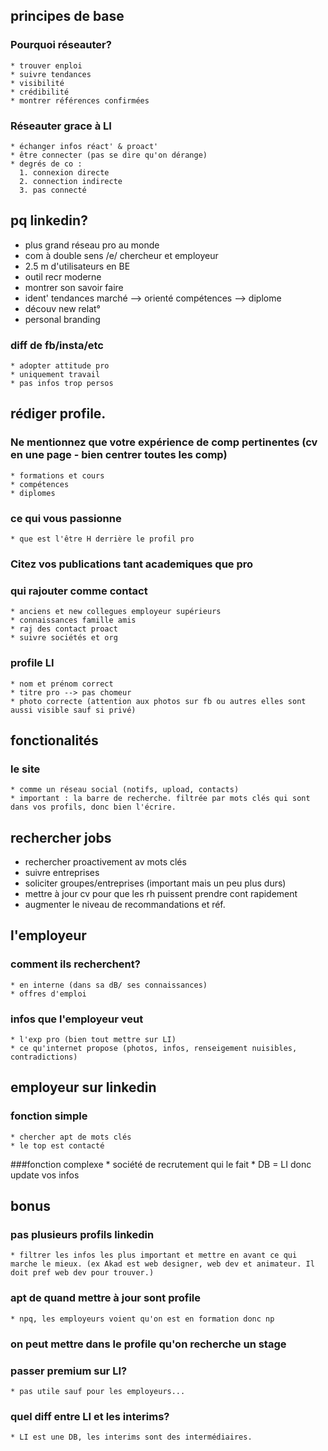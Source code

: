 ## principes de base
  ### Pourquoi réseauter?
    * trouver enploi
    * suivre tendances
    * visibilité
    * crédibilité
    * montrer références confirmées
  ### Réseauter grace à LI
    * échanger infos réact' & proact'
    * être connecter (pas se dire qu'on dérange)
    * degrés de co :
      1. connexion directe
      2. connection indirecte
      3. pas connecté
## pq linkedin?
  * plus grand réseau pro au monde
  * com à double sens /e/ chercheur et employeur
  * 2.5 m d'utilisateurs en BE
  * outil recr moderne
  * montrer son savoir faire
  * ident' tendances marché --> orienté compétences --> diplome
  * découv new relat°
  * personal branding
  ### diff de fb/insta/etc
    * adopter attitude pro
    * uniquement travail
    * pas infos trop persos
## rédiger profile.
  ### Ne mentionnez que votre expérience de comp pertinentes (cv en une page - bien centrer toutes les comp)
    * formations et cours
    * compétences
    * diplomes
  ### ce qui vous passionne
    * que est l'être H derrière le profil pro
  ### Citez vos publications tant academiques que pro
  ### qui rajouter comme contact
    * anciens et new collegues employeur supérieurs
    * connaissances famille amis
    * raj des contact proact
    * suivre sociétés et org
  ### profile LI
    * nom et prénom correct
    * titre pro --> pas chomeur
    * photo correcte (attention aux photos sur fb ou autres elles sont aussi visible sauf si privé)
## fonctionalités
  ### le site
    * comme un réseau social (notifs, upload, contacts)
    * important : la barre de recherche. filtrée par mots clés qui sont dans vos profils, donc bien l'écrire.
## rechercher jobs
  * rechercher proactivement av mots clés
  * suivre entreprises
  * soliciter groupes/entreprises (important mais un peu plus durs)
  * mettre à jour cv pour que les rh puissent prendre cont rapidement
  * augmenter le niveau de recommandations et réf.
## l'employeur
  ### comment ils recherchent?
    * en interne (dans sa dB/ ses connaissances)
    * offres d'emploi
  ### infos que l'employeur veut
    * l'exp pro (bien tout mettre sur LI)
    * ce qu'internet propose (photos, infos, renseigement nuisibles, contradictions)
## employeur sur linkedin
  ### fonction simple
    * chercher apt de mots clés
    * le top est contacté
  ###fonction complexe
    * société de recrutement qui le fait
    * DB = LI donc update vos infos

## bonus
  ### pas plusieurs profils linkedin
    * filtrer les infos les plus important et mettre en avant ce qui marche le mieux. (ex Akad est web designer, web dev et animateur. Il doit pref web dev pour trouver.)
  ### apt de quand mettre à jour sont profile
    * npq, les employeurs voient qu'on est en formation donc np
  ### on peut mettre dans le profile qu'on recherche un stage
  ### passer premium sur LI?
    * pas utile sauf pour les employeurs...
  ### quel diff entre LI et les interims?
    * LI est une DB, les interims sont des intermédiaires.
